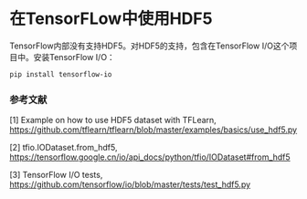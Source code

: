 # 在TensorFLow中使用HDF5

TensorFlow内部没有支持HDF5。对HDF5的支持，包含在TensorFlow I/O这个项目中。安装TensorFlow I/O：

```bash
pip install tensorflow-io
```

### 参考文献

[1] Example on how to use HDF5 dataset with TFLearn, https://github.com/tflearn/tflearn/blob/master/examples/basics/use_hdf5.py

[2] tfio.IODataset.from_hdf5, https://tensorflow.google.cn/io/api_docs/python/tfio/IODataset#from_hdf5

[3] TensorFlow I/O tests, https://github.com/tensorflow/io/blob/master/tests/test_hdf5.py
